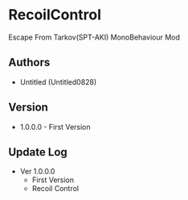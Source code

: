 # RecoilControl
Escape From Tarkov(SPT-AKI) MonoBehaviour Mod

## Authors
- Untitled (Untitled0828)

## Version 
- 1.0.0.0 - First Version

## Update Log
* Ver 1.0.0.0
	* First Version
	* Recoil Control